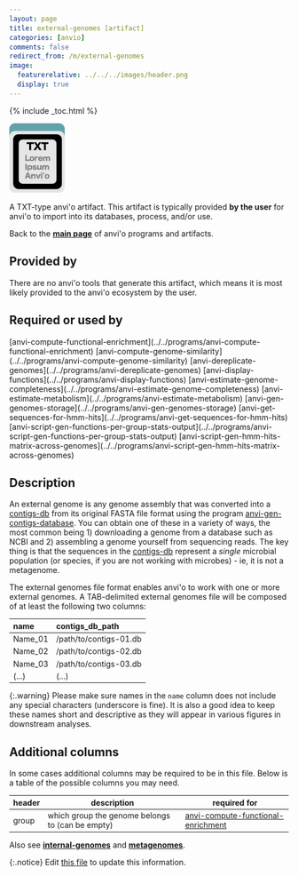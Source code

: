 ```yaml
---
layout: page
title: external-genomes [artifact]
categories: [anvio]
comments: false
redirect_from: /m/external-genomes
image:
  featurerelative: ../../../images/header.png
  display: true
---
```



{% include _toc.html %}


<img src="../../images/icons/TXT.png" alt="TXT" style="width:100px; border:none" />

A TXT-type anvi'o artifact. This artifact is typically provided **by the user** for anvi'o to import into its databases, process, and/or use.

Back to the **[main page](../../)** of anvi'o programs and artifacts.

## Provided by


There are no anvi'o tools that generate this artifact, which means it is most likely provided to the anvi'o ecosystem by the user.


## Required or used by


<p style="text-align: left" markdown="1"><span class="artifact-r">[anvi-compute-functional-enrichment](../../programs/anvi-compute-functional-enrichment)</span> <span class="artifact-r">[anvi-compute-genome-similarity](../../programs/anvi-compute-genome-similarity)</span> <span class="artifact-r">[anvi-dereplicate-genomes](../../programs/anvi-dereplicate-genomes)</span> <span class="artifact-r">[anvi-display-functions](../../programs/anvi-display-functions)</span> <span class="artifact-r">[anvi-estimate-genome-completeness](../../programs/anvi-estimate-genome-completeness)</span> <span class="artifact-r">[anvi-estimate-metabolism](../../programs/anvi-estimate-metabolism)</span> <span class="artifact-r">[anvi-gen-genomes-storage](../../programs/anvi-gen-genomes-storage)</span> <span class="artifact-r">[anvi-get-sequences-for-hmm-hits](../../programs/anvi-get-sequences-for-hmm-hits)</span> <span class="artifact-r">[anvi-script-gen-functions-per-group-stats-output](../../programs/anvi-script-gen-functions-per-group-stats-output)</span> <span class="artifact-r">[anvi-script-gen-hmm-hits-matrix-across-genomes](../../programs/anvi-script-gen-hmm-hits-matrix-across-genomes)</span></p>


## Description

An external genome is any genome assembly that was converted into a <span class="artifact-n">[contigs-db](/software/anvio/help/main/artifacts/contigs-db)</span> from its original FASTA file format using the program <span class="artifact-n">[anvi-gen-contigs-database](/software/anvio/help/main/programs/anvi-gen-contigs-database)</span>. You can obtain one of these in a variety of ways, the most common being 1) downloading a genome from a database such as NCBI and 2) assembling a genome yourself from sequencing reads. The key thing is that the sequences in the <span class="artifact-n">[contigs-db](/software/anvio/help/main/artifacts/contigs-db)</span> represent a _single_ microbial population (or species, if you are not working with microbes) - ie, it is not a metagenome.

The external genomes file format enables anvi'o to work with one or more external genomes. A TAB-delimited external genomes file will be composed of at least the following two columns:

|name|contigs_db_path|
|:--|:--|
|Name_01|/path/to/contigs-01.db|
|Name_02|/path/to/contigs-02.db|
|Name_03|/path/to/contigs-03.db|
|(...)|(...)|

{:.warning}
Please make sure names in the `name` column does not include any special characters (underscore is fine). It is also a good idea to keep these names short and descriptive as they will appear in various figures in downstream analyses.

## Additional columns

In some cases additional columns may be required to be in this file. Below is a table of the possible columns you may need.

| header | description | required for |
|----|----|----|
| group | which group the genome belongs to (can be empty) | <span class="artifact-n">[anvi-compute-functional-enrichment](/software/anvio/help/main/programs/anvi-compute-functional-enrichment)</span> |

Also see **<span class="artifact-n">[internal-genomes](/software/anvio/help/main/artifacts/internal-genomes)</span>** and **<span class="artifact-n">[metagenomes](/software/anvio/help/main/artifacts/metagenomes)</span>**.


{:.notice}
Edit [this file](https://github.com/merenlab/anvio/tree/master/anvio/docs/artifacts/external-genomes.md) to update this information.

